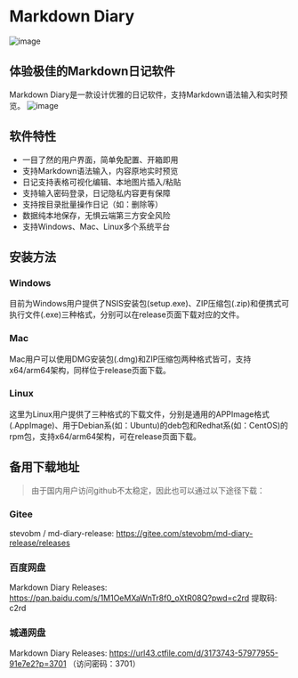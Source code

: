 # Markdown Diary
![image](https://github.com/stevobm/md-diary-releases/assets/5198256/e11de7c6-f3ee-48f4-9f7a-05bf5337e31b)

## 体验极佳的Markdown日记软件

Markdown Diary是一款设计优雅的日记软件，支持Markdown语法输入和实时预览。
![image](https://github.com/stevobm/md-diary-releases/assets/5198256/159eb128-8782-4287-83d5-ec438b2355c6)

## 软件特性

- 一目了然的用户界面，简单免配置、开箱即用
- 支持Markdown语法输入，内容原地实时预览
- 日记支持表格可视化编辑、本地图片插入/粘贴
- 支持输入密码登录，日记隐私内容更有保障
- 支持按目录批量操作日记（如：删除等）
- 数据纯本地保存，无惧云端第三方安全风险
- 支持Windows、Mac、Linux多个系统平台

## 安装方法

### Windows

目前为Windows用户提供了NSIS安装包(setup.exe)、ZIP压缩包(.zip)和便携式可执行文件(.exe)三种格式，分别可以在release页面下载对应的文件。

### Mac

Mac用户可以使用DMG安装包(.dmg)和ZIP压缩包两种格式皆可，支持x64/arm64架构，同样位于release页面下载。

### Linux

这里为Linux用户提供了三种格式的下载文件，分别是通用的APPImage格式(.AppImage)、用于Debian系(如：Ubuntu)的deb包和Redhat系(如：CentOS)的rpm包，支持x64/arm64架构，可在release页面下载。

## 备用下载地址

> 由于国内用户访问github不太稳定，因此也可以通过以下途径下载：

### Gitee
stevobm / md-diary-release: https://gitee.com/stevobm/md-diary-release/releases

### 百度网盘

Markdown Diary Releases: https://pan.baidu.com/s/1M1OeMXaWnTr8f0_oXtR08Q?pwd=c2rd 提取码: c2rd

### 城通网盘

Markdown Diary Releases: https://url43.ctfile.com/d/3173743-57977955-91e7e2?p=3701 （访问密码：3701）
